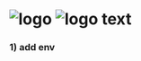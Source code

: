 # ![logo](https://raw.githubusercontent.com/ksalab/nodes/main/logo/vega-logo.png "VEGA") ![logo text](https://raw.githubusercontent.com/ksalab/nodes/main/logo/vega-logo-text.png "VEGA")

### 1) add env
